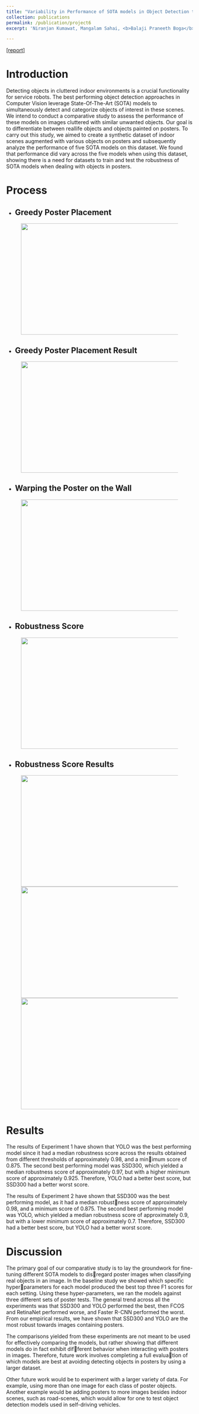 ```yaml
---
title: "Variability in Performance of SOTA models in Object Detection towards Synthetic Dataset"
collection: publications
permalink: /publication/project6
excerpt: 'Niranjan Kumawat, Mangalam Sahai, <b>Balaji Praneeth Boga</b>, Alexander Lyons.<br /><b>CMU-</b> 16824 Visual Learning and Recognition [2023].<br />Object Detection, Data Generation, Computer Vision, Deep Learning, Data Analysis, Data Visualization'

---
```


[[report]](https://drive.google.com/file/d/1_84SfOwv1kjCfiATmnMz_Bn5CFCFFbSh/view?usp=sharing)


Introduction
======

Detecting objects in cluttered indoor environments is a crucial functionality for service robots. The best performing object detection approaches in Computer Vision leverage State-Of-The-Art (SOTA) models to simultaneously detect and categorize objects of interest in these scenes. We intend to conduct a comparative study to assess the performance of these models on images cluttered with similar unwanted objects. Our goal is to differentiate between reallife objects and objects painted on posters. To carry out this study, we aimed to create a synthetic dataset of indoor scenes augmented with various objects on posters and subsequently analyze the performance of five SOTA models on this dataset. We found that performance did vary across the five models when using this dataset, showing there is a need for datasets to train and test the robustness of SOTA models when dealing with objects in posters.

Process
======

* <h2>Greedy Poster Placement</h2>
<figure>
  <img src="/images/Greedy poster placement.png" style="width:600px;height:300px;">
</figure>

* <h2>Greedy Poster Placement Result</h2>
<figure>
  <img src="/images/Greedy placement.png" style="width:600px;height:300px;">
</figure>

* <h2>Warping the Poster on the Wall </h2>
<figure>
  <img src="/images/Poster impose.png" style="width:600px;height:300px;">
</figure>

* <h2>Robustness Score</h2>
<figure>
  <img src="/images/Robustness Score.png" style="width:600px;height:300px;">
</figure>

* <h2>Robustness Score Results</h2>
<figure>
  <img src="/images/Results_VLR.png" style="width:600px;height:300px;">
  <img src="/images/Robustness figures.png" style="width:600px;height:300px;">
  <img src="/images/Exp3 RS.png" style="width:600px;height:300px;">
</figure>


Results
======

The results of Experiment 1 have shown that YOLO was the best performing model since it had a median robustness score across the results obtained from different thresholds of approximately 0.98, and a minimum score of 0.875. The second best performing model was SSD300, which yielded a median robustness score of approximately 0.97, but with a higher minimum score of approximately 0.925. Therefore, YOLO had a better best score, but SSD300 had a better worst score. 

The results of Experiment 2 have shown that SSD300 was the best performing model, as it had a median robustness score of approximately 0.98, and a minimum score
of 0.875. The second best performing model was YOLO, which yielded a median robustness score of approximately 0.9, but with a lower minimum score of approximately 0.7. Therefore, SSD300 had a better best score, but YOLO had a better worst score.

Discussion
======

The primary goal of our comparative study is to lay the groundwork for fine-tuning different SOTA models to disregard poster images when classifying real objects in an image. In the baseline study we showed which specific hyperparameters for each model produced the best top three F1 scores for each setting. Using these hyper-parameters, we ran the models against three different sets of poster tests. The general trend across all the experiments was that SSD300 and YOLO performed the best, then FCOS and RetinaNet performed worse, and Faster R-CNN performed the worst. From our empirical results, we have shown that SSD300 and YOLO are the most robust towards images containing posters.

The comparisons yielded from these experiments are not meant to be used for effectively comparing the models, but rather showing that different models do in fact exhibit different behavior when interacting with posters in images. Therefore, future work involves completing a full evaluation of which models are best at avoiding detecting objects in posters by using a larger dataset.

Other future work would be to experiment with a larger variety of data. For example, using more than one image for each class of poster objects. Another example would be adding posters to more images besides indoor scenes, such as road-scenes, which would allow for one to test object detection models used in self-driving vehicles. 
